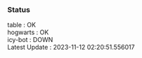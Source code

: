 ### Status


table : OK  
hogwarts : OK  
icy-bot : DOWN  
Latest Update : 2023-11-12 02:20:51.556017
